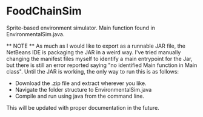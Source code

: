 # FoodChainSim
Sprite-based environment simulator.
Main function found in EnvironmentalSim.java.

** NOTE **
As much as I would like to export as a runnable JAR file, the NetBeans IDE is packaging 
the JAR in a weird way.  I've tried manually changing the manifest files myself to identify a 
main entrypoint for the Jar, but there is still an error reported saying "no identified Main function 
in Main class".  Until the JAR is working, the only way to run this is as follows:
- Download the .zip file and extract wherever you like. 
- Navigate the folder structure to EnvironmentalSim.java
- Compile and run using java from the command line.

This will be updated with proper documentation in the future. 
